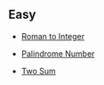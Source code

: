 
## Easy

* [Roman to Integer](roman_to_integer.py)
* [Palindrome Number](palindrome_number.py)

* [Two Sum](TwoSum/two_sum.py)
